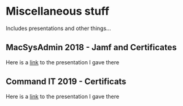 # Miscellaneous stuff

Includes presentations and other things...

## MacSysAdmin 2018 - Jamf and Certificates

Here is a [link](https://trantor.it42.fr/Preso/Jamf%20and%20Certificates%20-%20MacSysAdmin%202018.pdf) to the presentation I gave there

## Command IT 2019 - Certificats

Here is a [link](https://trantor.it42.fr/Preso/Certificats%20et%20PKI%20-%20Command-IT%202019.pdf) to the presentation I gave there

